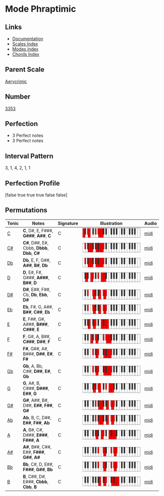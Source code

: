 # Mode Phraptimic

## Links

- [Documentation](index.md)
- [Scales Index](Scales.md)
- [Modes Index](Modes.md)
- [Chords Index](Chords.md)

## Parent Scale

[Aerycrimic](ScaleAerycrimic.md)

## Number

[3353](https://ianring.com/musictheory/scales/3353)

## Perfection

- 3 Perfect notes
- 3 Perfect notes

## Interval Pattern

3, 1, 4, 2, 1, 1

## Perfection Profile

[false true true true false false]

## Permutations

| Tonic | Notes | Signature | Illustration | Audio |
|-------|-------|-----------|--------------|-------|
| [C](ModeCNaturalPhraptimic.md) | **C**, D#, E, F###, **G###**, **A##**, **C** | C | ![CNaturalPhraptimic](ModeCNaturalPhraptimic.png) | [midi](https://github.com/edipermadi/music/blob/main/docs/ModeCNaturalPhraptimic.mid?raw=true) |
| [C#](ModeCSharpPhraptimic.md) | **C#**, D##, E#, Cbbb, **Dbbb**, **Dbb**, **C#** | C | ![CSharpPhraptimic](ModeCSharpPhraptimic.png) | [midi](https://github.com/edipermadi/music/blob/main/docs/ModeCSharpPhraptimic.mid?raw=true) |
| [Db](ModeDFlatPhraptimic.md) | **Db**, E, F, G##, **A##**, **B#**, **Db** | C | ![DFlatPhraptimic](ModeDFlatPhraptimic.png) | [midi](https://github.com/edipermadi/music/blob/main/docs/ModeDFlatPhraptimic.mid?raw=true) |
| [D](ModeDNaturalPhraptimic.md) | **D**, E#, F#, G###, **A###**, **B##**, **D** | C | ![DNaturalPhraptimic](ModeDNaturalPhraptimic.png) | [midi](https://github.com/edipermadi/music/blob/main/docs/ModeDNaturalPhraptimic.mid?raw=true) |
| [D#](ModeDSharpPhraptimic.md) | **D#**, E##, F##, Cb, **Db**, **Ebb**, **D#** | C | ![DSharpPhraptimic](ModeDSharpPhraptimic.png) | [midi](https://github.com/edipermadi/music/blob/main/docs/ModeDSharpPhraptimic.mid?raw=true) |
| [Eb](ModeEFlatPhraptimic.md) | **Eb**, F#, G, A##, **B##**, **C##**, **Eb** | C | ![EFlatPhraptimic](ModeEFlatPhraptimic.png) | [midi](https://github.com/edipermadi/music/blob/main/docs/ModeEFlatPhraptimic.mid?raw=true) |
| [E](ModeENaturalPhraptimic.md) | **E**, F##, G#, A###, **B###**, **C###**, **E** | C | ![ENaturalPhraptimic](ModeENaturalPhraptimic.png) | [midi](https://github.com/edipermadi/music/blob/main/docs/ModeENaturalPhraptimic.mid?raw=true) |
| [F](ModeFNaturalPhraptimic.md) | **F**, G#, A, B##, **C###**, **D##**, **F** | C | ![FNaturalPhraptimic](ModeFNaturalPhraptimic.png) | [midi](https://github.com/edipermadi/music/blob/main/docs/ModeFNaturalPhraptimic.mid?raw=true) |
| [F#](ModeFSharpPhraptimic.md) | **F#**, G##, A#, B###, **D##**, **E#**, **F#** | C | ![FSharpPhraptimic](ModeFSharpPhraptimic.png) | [midi](https://github.com/edipermadi/music/blob/main/docs/ModeFSharpPhraptimic.mid?raw=true) |
| [Gb](ModeGFlatPhraptimic.md) | **Gb**, A, Bb, C##, **D##**, **E#**, **Gb** | C | ![GFlatPhraptimic](ModeGFlatPhraptimic.png) | [midi](https://github.com/edipermadi/music/blob/main/docs/ModeGFlatPhraptimic.mid?raw=true) |
| [G](ModeGNaturalPhraptimic.md) | **G**, A#, B, C###, **D###**, **E##**, **G** | C | ![GNaturalPhraptimic](ModeGNaturalPhraptimic.png) | [midi](https://github.com/edipermadi/music/blob/main/docs/ModeGNaturalPhraptimic.mid?raw=true) |
| [G#](ModeGSharpPhraptimic.md) | **G#**, A##, B#, D##, **E##**, **F##**, **G#** | C | ![GSharpPhraptimic](ModeGSharpPhraptimic.png) | [midi](https://github.com/edipermadi/music/blob/main/docs/ModeGSharpPhraptimic.mid?raw=true) |
| [Ab](ModeAFlatPhraptimic.md) | **Ab**, B, C, D##, **E##**, **F##**, **Ab** | C | ![AFlatPhraptimic](ModeAFlatPhraptimic.png) | [midi](https://github.com/edipermadi/music/blob/main/docs/ModeAFlatPhraptimic.mid?raw=true) |
| [A](ModeANaturalPhraptimic.md) | **A**, B#, C#, D###, **E###**, **F###**, **A** | C | ![ANaturalPhraptimic](ModeANaturalPhraptimic.png) | [midi](https://github.com/edipermadi/music/blob/main/docs/ModeANaturalPhraptimic.mid?raw=true) |
| [A#](ModeASharpPhraptimic.md) | **A#**, B##, C##, E##, **F###**, **G##**, **A#** | C | ![ASharpPhraptimic](ModeASharpPhraptimic.png) | [midi](https://github.com/edipermadi/music/blob/main/docs/ModeASharpPhraptimic.mid?raw=true) |
| [Bb](ModeBFlatPhraptimic.md) | **Bb**, C#, D, E##, **F###**, **G##**, **Bb** | C | ![BFlatPhraptimic](ModeBFlatPhraptimic.png) | [midi](https://github.com/edipermadi/music/blob/main/docs/ModeBFlatPhraptimic.mid?raw=true) |
| [B](ModeBNaturalPhraptimic.md) | **B**, C##, D#, E###, **Cbbb**, **Cbb**, **B** | C | ![BNaturalPhraptimic](ModeBNaturalPhraptimic.png) | [midi](https://github.com/edipermadi/music/blob/main/docs/ModeBNaturalPhraptimic.mid?raw=true) |
